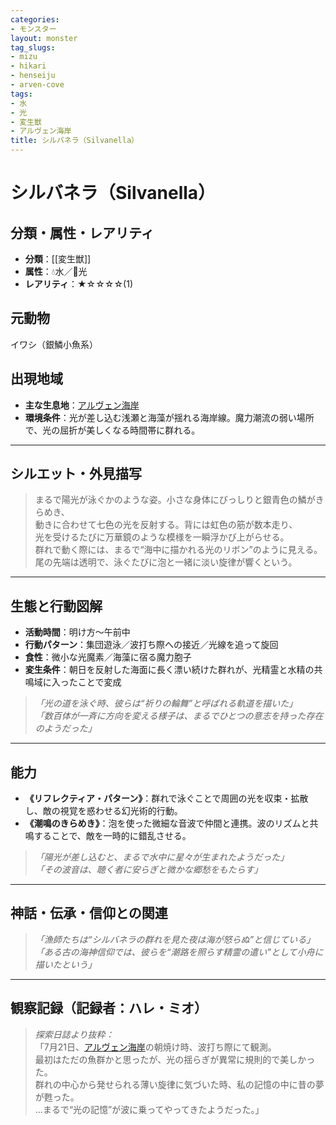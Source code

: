```yaml
---
categories:
- モンスター
layout: monster
tag_slugs:
- mizu
- hikari
- henseiju
- arven-cove
tags:
- 水
- 光
- 変生獣
- アルヴェン海岸
title: シルバネラ（Silvanella）
---
```


# シルバネラ（Silvanella）

## 分類・属性・レアリティ
* **分類**：[[変生獣]]
* **属性**：💧水／🌟光  
* **レアリティ**：★☆☆☆☆(1)

## 元動物
イワシ（銀鱗小魚系）

## 出現地域
* **主な生息地**：[アルヴェン海岸](../place/arven_cove.md)
* **環境条件**：光が差し込む浅瀬と海藻が揺れる海岸線。魔力潮流の弱い場所で、光の屈折が美しくなる時間帯に群れる。

---

## シルエット・外見描写
> まるで陽光が泳ぐかのような姿。小さな身体にびっしりと銀青色の鱗がきらめき、  
> 動きに合わせて七色の光を反射する。背には虹色の筋が数本走り、  
> 光を受けるたびに万華鏡のような模様を一瞬浮かび上がらせる。  
> 群れで動く際には、まるで“海中に描かれる光のリボン”のように見える。  
> 尾の先端は透明で、泳ぐたびに泡と一緒に淡い旋律が響くという。

---

## 生態と行動図解
* **活動時間**：明け方〜午前中
* **行動パターン**：集団遊泳／波打ち際への接近／光線を追って旋回
* **食性**：微小な光魔素／海藻に宿る魔力胞子
* **変生条件**：朝日を反射した海面に長く漂い続けた群れが、光精霊と水精の共鳴域に入ったことで変成

> *「光の道を泳ぐ時、彼らは“祈りの輪舞”と呼ばれる軌道を描いた」*  
> *「数百体が一斉に方向を変える様子は、まるでひとつの意志を持った存在のようだった」*

---

## 能力

* **《リフレクティア・パターン》**：群れで泳ぐことで周囲の光を収束・拡散し、敵の視覚を惑わせる幻光術的行動。
* **《潮鳴のきらめき》**：泡を使った微細な音波で仲間と連携。波のリズムと共鳴することで、敵を一時的に錯乱させる。

> *「陽光が差し込むと、まるで水中に星々が生まれたようだった」*  
> *「その波音は、聴く者に安らぎと微かな郷愁をもたらす」*

---

## 神話・伝承・信仰との関連
> *「漁師たちは“シルバネラの群れを見た夜は海が怒らぬ”と信じている」*  
> *「ある古の海神信仰では、彼らを“潮路を照らす精霊の遣い”として小舟に描いたという」*

---

## 観察記録（記録者：ハレ・ミオ）

> *探索日誌より抜粋：*  
> 「7月21日、[アルヴェン海岸](../place/arven_cove.md)の朝焼け時、波打ち際にて観測。  
> 最初はただの魚群かと思ったが、光の揺らぎが異常に規則的で美しかった。  
> 群れの中心から発せられる薄い旋律に気づいた時、私の記憶の中に昔の夢が甦った。  
> …まるで“光の記憶”が波に乗ってやってきたようだった。」